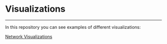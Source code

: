 # Visualizations
____

In this repository you can see examples of different visualizations:

[Network Visualizations](https://github.com/anastasiia-belova/Visualizations/tree/main/Network%20Visualization)
